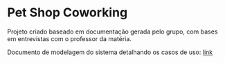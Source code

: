 # Pet Shop Coworking

Projeto criado baseado em documentação gerada pelo grupo, com bases em entrevistas com o professor da matéria.

Documento de modelagem do sistema detalhando os casos de uso: [link](https://drive.google.com/file/d/1vga_u1S60bn4BtCV6o52lGcHYcZhrIFr/view?usp=sharing)
